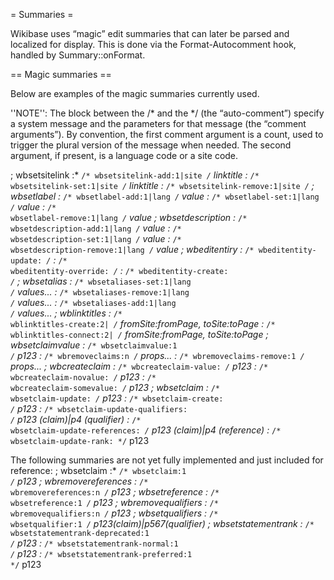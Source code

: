 = Summaries =

Wikibase uses “magic” edit summaries that can later be parsed and localized for display. This is done via the Format-Autocomment hook, handled by Summary::onFormat.

== Magic summaries ==

Below are examples of the magic summaries currently used.

''NOTE'': The block between the /* and the */ (the “auto-comment”) specify a system message and the parameters for that message (the “comment arguments”). By convention, the first comment argument is a count, used to trigger the plural version of the message when needed. The second argument, if present, is a language code or a site code.

; wbsetsitelink
:* <code>/* wbsetsitelink-add:1|site */</code> linktitle
:* <code>/* wbsetsitelink-set:1|site */</code> linktitle
:* <code>/* wbsetsitelink-remove:1|site */</code>
; wbsetlabel
:* <code>/* wbsetlabel-add:1|lang */</code> value
:* <code>/* wbsetlabel-set:1|lang */</code> value
:* <code>/* wbsetlabel-remove:1|lang */</code> value
; wbsetdescription
:* <code>/* wbsetdescription-add:1|lang */</code> value
:* <code>/* wbsetdescription-set:1|lang */</code> value
:* <code>/* wbsetdescription-remove:1|lang */</code> value
; wbeditentiry
:* <code>/* wbeditentity-update: */</code>
:* <code>/* wbeditentity-override: */</code>
:* <code>/* wbeditentity-create: */</code>
; wbsetalias
:* <code>/* wbsetaliases-set:1|lang */</code> values...
:* <code>/* wbsetaliases-remove:1|lang */</code> values...
:* <code>/* wbsetaliases-add:1|lang */</code> values...
; wblinktitles
:* <code>/* wblinktitles-create:2| */</code> fromSite:fromPage, toSite:toPage
:* <code>/* wblinktitles-connect:2| */</code> fromSite:fromPage, toSite:toPage
; wbsetclaimvalue
:* <code>/* wbsetclaimvalue:1 */</code> p123
:* <code>/* wbremoveclaims:n */</code> props...
:* <code>/* wbremoveclaims-remove:1 */</code> props...
; wbcreateclaim
:* <code>/* wbcreateclaim-value: */</code> p123
:* <code>/* wbcreateclaim-novalue: */</code> p123
:* <code>/* wbcreateclaim-somevalue: */</code> p123
; wbsetclaim
:* <code>/* wbsetclaim-update: */</code> p123
:* <code>/* wbsetclaim-create: */</code> p123
:* <code>/* wbsetclaim-update-qualifiers: */</code> p123 (claim)|p4 (qualifier)
:* <code>/* wbsetclaim-update-references: */</code> p123 (claim)|p4 (reference)
:* <code>/* wbsetclaim-update-rank: */</code> p123

The following summaries are not yet fully implemented and just included for reference:
; wbsetclaim
:* <code>/* wbsetclaim:1 */</code> p123
; wbremovereferences
:* <code>/* wbremovereferences:n */</code> p123
; wbsetreference
:* <code>/* wbsetreference:1 */</code> p123
; wbremovequalifiers
:* <code>/* wbremovequalifiers:n */</code> p123
; wbsetqualifiers
:* <code>/* wbsetqualifier:1 */</code> p123(claim)|p567(qualifier)
; wbsetstatementrank
:* <code>/* wbsetstatementrank-deprecated:1 */</code> p123
:* <code>/* wbsetstatementrank-normal:1 */</code> p123
:* <code>/* wbsetstatementrank-preferred:1 */</code> p123
